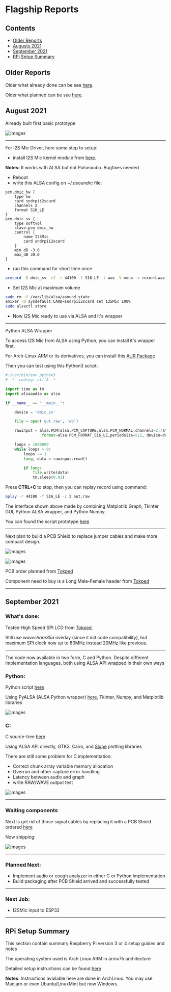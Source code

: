 # Flagship Reports

## Contents
- [Older Reports](https://github.com/VibrasticLab/ehealth-iot/blob/master/reports/flagship_reports.md#older-reports)
- [Augusts 2021](https://github.com/VibrasticLab/ehealth-iot/blob/master/reports/flagship_reports.md#august-2021)
- [September 2021](https://github.com/VibrasticLab/ehealth-iot/blob/master/reports/flagship_reports.md#september-2021)
- [RPi Setup Summary](https://github.com/VibrasticLab/ehealth-iot/blob/master/reports/flagship_reports.md#rpi-setup-summary)

## Older Reports

Older what already done can be see [here](https://github.com/mekatronik-achmadi/md_tutorial/blob/master/internship/task_0/done.md).

Older what planned can be see [here](https://github.com/mekatronik-achmadi/md_tutorial/blob/master/internship/task_0/planned.md).

## August 2021

Already built first basic prototype

![images](images/proto0.png?raw=true)

---

For I2S Mic Driver, here some step to setup:
- install I2S Mic kernel module from [here](https://github.com/mekatronik-achmadi/archmate/tree/master/embedded/raspberrypi/drivers/i2smems/).

**Notes:** It works with ALSA but not Pulseaudio. Bugfixes needed

- Reboot
- write this ALSA config on *~/.asoundrc* file:

```
pcm.dmic_hw {
	type hw
	card sndrpii2scard
	channels 2
	format S16_LE
}
pcm.dmic_sv {
	type softvol
	slave.pcm dmic_hw
	control {
		name I2SMic
		card sndrpii2scard
	}
	min_dB -3.0
	max_dB 30.0
}
```

- run this command for short time once

```sh
arecord -D dmic_sv -c2 -r 44100 -f S16_LE -t wav -V mono -v record.wav
```

- Set I2S Mic at maximum volume

```sh
sudo rm -f /var/lib/alsa/asound.state
amixer -D sysdefault:CARD=sndrpii2scard set I2SMic 100%
sudo alsactl store
```

- Now I2S Mic ready to use via ALSA and it's wrapper

---

Python ALSA Wrapper

To access I2S Mic from ALSA using Python, you can install it's wrapper first.

For Arch-Linux ARM or its derivatives, you can install this [AUR Package](https://aur.archlinux.org/packages/python-pyalsaaudio/)

Then you can test using this Python3 script:

```python
#!/usr/bin/env python3
# -*- coding: utf-8 -*-

import time as tm
import alsaaudio as alsa

if __name__ == "__main__":

    device = 'dmic_sv'

    file = open('out.raw', 'wb')

    rawinput = alsa.PCM(alsa.PCM_CAPTURE,alsa.PCM_NORMAL,channels=2,rate=44100,
    			format=alsa.PCM_FORMAT_S16_LE,periodsize=512, device=device)

    loops = 1000000
    while loops > 0:
        loops -= 1
        long, data = rawinput.read()

        if long:
            file.write(data)
            tm.sleep(0.01)
```

Press **CTRL+C** to stop, then you can replay record using command:

```sh
aplay -r 44100 -f S16_LE -c 2 out.raw
```

The Interface shown above made by combining Matplotlib Graph, Tkinter GUI, Python ALSA wrapper, and Python Numpy.

You can found the script prototype [here](https://github.com/VibrasticLab/ehealth-iot/blob/master/coughgui/pysources/coughgui.py)

---

Next plan to build a PCB Shield to replace jumper cables and make more compact design.

![images](images/shield_pcb.png?raw=true)

![images](images/shield_3d.png?raw=true)

PCB order planned from [Tokped](https://www.tokopedia.com/geraicerdas/cetak-pcb-1-keping-single-double-layer-rapid-prototyping-satuan)

Component need to buy is a Long Male-Female header from [Tokped](https://www.tokopedia.com/mulsanne/stack-stackable-header-1x40-male-female-untuk-arduino-shield)

---

## September 2021

### What's done:

Tested High Speed SPI LCD from [Tokped](https://www.tokopedia.com/digiware/lcd-3-5-inch-resistive-touch-screen-480x320-high-spi-raspberry-pi).

Still use *waveshare35a* overlay (since it init code compatibility),
but maximum SPI clock now up to 80MHz instead 20MHz like previous.

---

The code now available in two form, C and Python.
Despite different implementation languages, both using ALSA API wrapped in their own ways

### Python:

Python script [here](https://github.com/VibrasticLab/ehealth-iot/blob/master/coughgui/pysources/coughgui.py)

Using PyALSA (ALSA Python wrapper) [here](http://larsimmisch.github.io/pyalsaaudio/), Tkinter, Numpy, and Matplotlib libraries 

![images](images/sep2021_0.jpg?raw=true)

### C:

C source-tree [here](https://github.com/VibrasticLab/ehealth-iot/tree/master/coughgui/csources/cgtk)

Using ALSA API directly, GTK3, Cairo, and [Slope](https://github.com/bytebrew/slope) plotting libraries

There are still some problem for C implementation:
- Correct chunk array variable memory allocation
- Overrun and other capture error handling
- Latency between audio and graph
- write RAW/WAVE output test

![images](images/sep2021_1.jpg?raw=true)

---

### Waiting components

Next is get rid of those signal cables by replacing it with a PCB Shield ordered [here](https://www.tokopedia.com/geraicerdas/cetak-pcb-1-keping-single-double-layer-rapid-prototyping-satuan)

Now shipping:

![images](images/sep2021_2.jpg?raw=true)
 
 ---
 
### Planned Next:
 - Implement audio or cough analyzer in either C or Python Implementation
 - Build packaging after PCB Shield arrived and successfully tested
 
---

### Next Job:
- I2SMic input to ESP32

---

## RPi Setup Summary

This section contain summary Raspberry Pi version 3 or 4 setup guides and notes

The operating system used is Arch Linux ARM in armv7h architecture

Detailed setup instructions can be found [here]()

**Notes**: Instructions available here are done in ArchLinux.
You may use Manjaro or even Ubuntu/LinuxMint but now Windows.